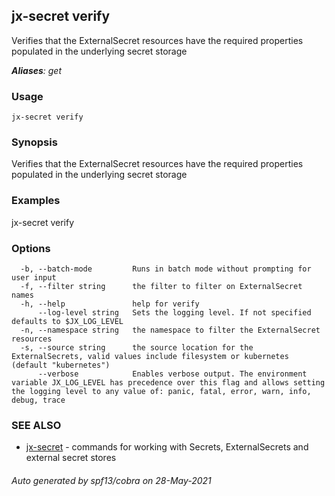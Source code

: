 ## jx-secret verify

Verifies that the ExternalSecret resources have the required properties populated in the underlying secret storage

***Aliases**: get*

### Usage

```
jx-secret verify
```

### Synopsis

Verifies that the ExternalSecret resources have the required properties populated in the underlying secret storage

### Examples

  jx-secret verify

### Options

```
  -b, --batch-mode         Runs in batch mode without prompting for user input
  -f, --filter string      the filter to filter on ExternalSecret names
  -h, --help               help for verify
      --log-level string   Sets the logging level. If not specified defaults to $JX_LOG_LEVEL
  -n, --namespace string   the namespace to filter the ExternalSecret resources
  -s, --source string      the source location for the ExternalSecrets, valid values include filesystem or kubernetes (default "kubernetes")
      --verbose            Enables verbose output. The environment variable JX_LOG_LEVEL has precedence over this flag and allows setting the logging level to any value of: panic, fatal, error, warn, info, debug, trace
```

### SEE ALSO

* [jx-secret](jx-secret.md)	 - commands for working with Secrets, ExternalSecrets and external secret stores

###### Auto generated by spf13/cobra on 28-May-2021
